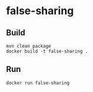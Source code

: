 # false-sharing

## Build
```shell script
mvn clean package
docker build -t false-sharing .
```

## Run
```shell script
docker run false-sharing
```